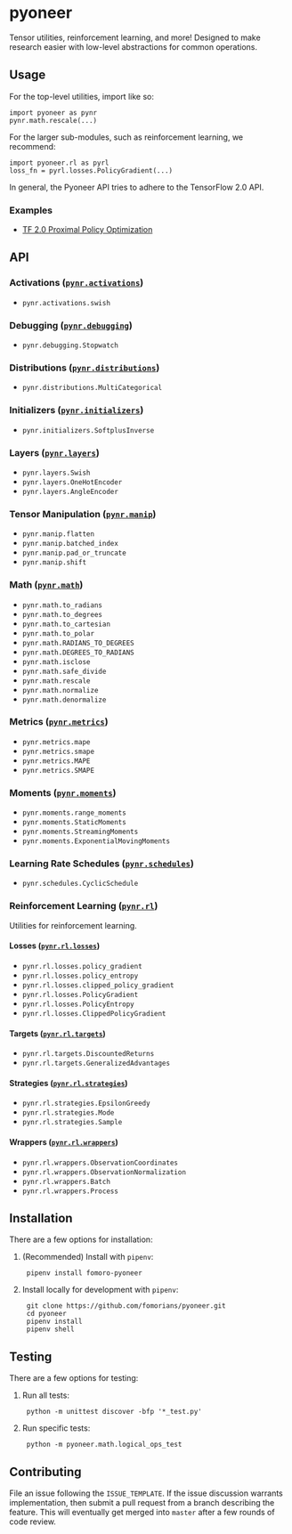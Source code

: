 # pyoneer

Tensor utilities, reinforcement learning, and more! Designed to make research easier with low-level abstractions for common operations.

## Usage

For the top-level utilities, import like so:

    import pyoneer as pynr
    pynr.math.rescale(...)

For the larger sub-modules, such as reinforcement learning, we recommend:

    import pyoneer.rl as pyrl
    loss_fn = pyrl.losses.PolicyGradient(...)

In general, the Pyoneer API tries to adhere to the TensorFlow 2.0 API.

### Examples

- [TF 2.0 Proximal Policy Optimization](https://github.com/fomorians/ppo)

## API

### Activations ([`pynr.activations`](pyoneer/activations))

- `pynr.activations.swish`

### Debugging ([`pynr.debugging`](pyoneer/debugging))

- `pynr.debugging.Stopwatch`

### Distributions ([`pynr.distributions`](pyoneer/distributions))

- `pynr.distributions.MultiCategorical`

### Initializers ([`pynr.initializers`](pyoneer/initializers))

- `pynr.initializers.SoftplusInverse`

### Layers ([`pynr.layers`](pyoneer/layers))

- `pynr.layers.Swish`
- `pynr.layers.OneHotEncoder`
- `pynr.layers.AngleEncoder`

### Tensor Manipulation ([`pynr.manip`](pyoneer/manip))

- `pynr.manip.flatten`
- `pynr.manip.batched_index`
- `pynr.manip.pad_or_truncate`
- `pynr.manip.shift`

### Math ([`pynr.math`](pyoneer/math))

- `pynr.math.to_radians`
- `pynr.math.to_degrees`
- `pynr.math.to_cartesian`
- `pynr.math.to_polar`
- `pynr.math.RADIANS_TO_DEGREES`
- `pynr.math.DEGREES_TO_RADIANS`
- `pynr.math.isclose`
- `pynr.math.safe_divide`
- `pynr.math.rescale`
- `pynr.math.normalize`
- `pynr.math.denormalize`

### Metrics ([`pynr.metrics`](pyoneer/metrics))

- `pynr.metrics.mape`
- `pynr.metrics.smape`
- `pynr.metrics.MAPE`
- `pynr.metrics.SMAPE`

### Moments ([`pynr.moments`](pyoneer/moments))

- `pynr.moments.range_moments`
- `pynr.moments.StaticMoments`
- `pynr.moments.StreamingMoments`
- `pynr.moments.ExponentialMovingMoments`

### Learning Rate Schedules ([`pynr.schedules`](pyoneer/schedules))

- `pynr.schedules.CyclicSchedule`

### Reinforcement Learning ([`pynr.rl`](pyoneer/rl))

Utilities for reinforcement learning.

#### Losses ([`pynr.rl.losses`](pyoneer/rl/losses))

- `pynr.rl.losses.policy_gradient`
- `pynr.rl.losses.policy_entropy`
- `pynr.rl.losses.clipped_policy_gradient`
- `pynr.rl.losses.PolicyGradient`
- `pynr.rl.losses.PolicyEntropy`
- `pynr.rl.losses.ClippedPolicyGradient`

#### Targets ([`pynr.rl.targets`](pyoneer/rl/targets))

- `pynr.rl.targets.DiscountedReturns`
- `pynr.rl.targets.GeneralizedAdvantages`

#### Strategies ([`pynr.rl.strategies`](pyoneer/rl/strategies))

- `pynr.rl.strategies.EpsilonGreedy`
- `pynr.rl.strategies.Mode`
- `pynr.rl.strategies.Sample`

#### Wrappers ([`pynr.rl.wrappers`](pyoneer/rl/wrappers))

- `pynr.rl.wrappers.ObservationCoordinates`
- `pynr.rl.wrappers.ObservationNormalization`
- `pynr.rl.wrappers.Batch`
- `pynr.rl.wrappers.Process`

## Installation

There are a few options for installation:

1. (Recommended) Install with `pipenv`:

        pipenv install fomoro-pyoneer

2. Install locally for development with `pipenv`:

        git clone https://github.com/fomorians/pyoneer.git
        cd pyoneer
        pipenv install
        pipenv shell

## Testing

There are a few options for testing:

1. Run all tests:

        python -m unittest discover -bfp '*_test.py'

2. Run specific tests:

        python -m pyoneer.math.logical_ops_test

## Contributing

File an issue following the `ISSUE_TEMPLATE`. If the issue discussion warrants implementation, then submit a pull request from a branch describing the feature. This will eventually get merged into `master` after a few rounds of code review.